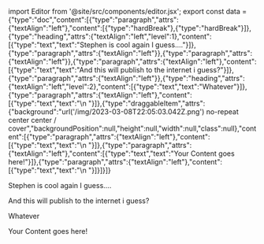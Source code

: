 import Editor from '@site/src/components/editor.jsx';
    export const data = {"type":"doc","content":[{"type":"paragraph","attrs":{"textAlign":"left"},"content":[{"type":"hardBreak"},{"type":"hardBreak"}]},{"type":"heading","attrs":{"textAlign":"left","level":1},"content":[{"type":"text","text":"Stephen is cool again I guess...."}]},{"type":"paragraph","attrs":{"textAlign":"left"}},{"type":"paragraph","attrs":{"textAlign":"left"}},{"type":"paragraph","attrs":{"textAlign":"left"},"content":[{"type":"text","text":"And this will publish to the internet i guess?"}]},{"type":"paragraph","attrs":{"textAlign":"left"}},{"type":"heading","attrs":{"textAlign":"left","level":2},"content":[{"type":"text","text":"Whatever"}]},{"type":"paragraph","attrs":{"textAlign":"left"},"content":[{"type":"text","text":"\n        "}]},{"type":"draggableItem","attrs":{"background":"url('/img/2023-03-08T22:05:03.042Z.png') no-repeat center center / cover","backgroundPosition":null,"height":null,"width":null,"class":null},"content":[{"type":"paragraph","attrs":{"textAlign":"left"},"content":[{"type":"text","text":"\n          "}]},{"type":"paragraph","attrs":{"textAlign":"left"},"content":[{"type":"text","text":"Your Content goes here!"}]},{"type":"paragraph","attrs":{"textAlign":"left"},"content":[{"type":"text","text":"\n        "}]}]}]}


<Editor data={data} />


<div style={{ display: 'none' }}>


Stephen is cool again I guess....

And this will publish to the internet i guess?

Whatever


        


          

Your Content goes here!


        
</div>